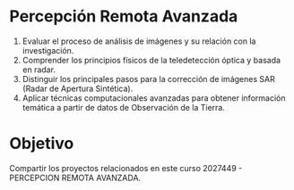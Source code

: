 # Percepción Remota Avanzada
1. Evaluar el proceso de análisis de imágenes y su relación con la investigación.
2. Comprender los principios físicos de la teledetección óptica y basada en radar.
3. Distinguir los principales pasos para la corrección de imágenes SAR (Radar de Apertura Sintética).
4. Aplicar técnicas computacionales avanzadas para obtener información temática a partir de datos de Observación de la Tierra.

# Objetivo

Compartir los proyectos relacionados en este curso 2027449 - PERCEPCION REMOTA AVANZADA.
